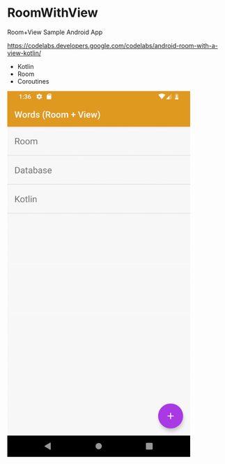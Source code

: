 # RoomWithView
Room+View Sample Android App

https://codelabs.developers.google.com/codelabs/android-room-with-a-view-kotlin/

* Kotlin
* Room
* Coroutines


<img src="https://github.com/gshockv/RoomWithView/blob/master/room_with_view_demo.gif" width="420" />
